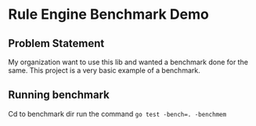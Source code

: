 # Rule Engine Benchmark Demo

## Problem Statement 
My organization want to use this lib and wanted a benchmark done for the same. This project is a very basic example of a benchmark. 

## Running benchmark

Cd to benchmark dir 
run the command `go test -bench=. -benchmem`
